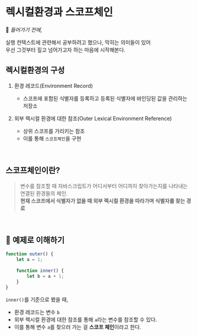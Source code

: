# 렉시컬환경과 스코프체인

📌 *들어가기 전에*,

실행 컨텍스트에 관련해서 공부하려고 했으나, 막히는 의미들이 있어
<br>우선 그것부터 짚고 넘어가고자 하는 마음에 시작해본다.

## 렉시컬환경의 구성
1. 환경 레코드(Environment Record)
    -  스코프에 포함된 식별자를 등록하고 등록된 식별자에 바인딩된 값을 관리하는 저장소


2. 외부 렉시컬 환경에 대한 참조(Outer Lexical Environment Reference)
    - 상위 스코프를 가리키는 참조
    - 이를 통해 `스코프체인`을 구현

<br>

## 스코프체인이란?
> 변수를 참조할 때 자바스크립트가 어디서부터 어디까지 찾아가는지를 나타내는 연결된 환경들의 체인.
> <br>**현재 스코프에서 식별자가 없을 때 외부 렉시컬 환경을 따라가며 식별자를 찾는 경로**

<br>

## 🧪 예제로 이해하기
```js
function outer() {
    let a = 1;
    
    function inner() {
        let b = a + 1;
    }
}
```
`inner()`를 기준으로 봤을 때,
- 환경 레코드는 변수 `b`
- 외부 렉시컬 환경에 대한 참조를 통해 `a`라는 변수를 참조할 수 있다.
- 이를 통해 변수 `a`를 찾으러 가는 걸 **스코프 체인**이라고 한다.